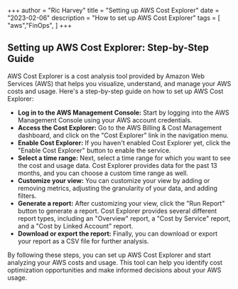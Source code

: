 +++
author = "Ric Harvey"
title = "Setting up AWS Cost Explorer"
date = "2023-02-06"
description = "How to set up AWS Cost Explorer"
tags = [
    "aws","FinOps",
]
+++

## Setting up AWS Cost Explorer: Step-by-Step Guide

AWS Cost Explorer is a cost analysis tool provided by Amazon Web Services (AWS) that helps you visualize, understand, and manage your AWS costs and usage. Here's a step-by-step guide on how to set up AWS Cost Explorer:

- __Log in to the AWS Management Console:__ Start by logging into the AWS Management Console using your AWS account credentials.
- __Access the Cost Explorer:__ Go to the AWS Billing & Cost Management dashboard, and click on the "Cost Explorer" link in the navigation menu.
- __Enable Cost Explorer:__ If you haven't enabled Cost Explorer yet, click the "Enable Cost Explorer" button to enable the service.
- __Select a time range:__ Next, select a time range for which you want to see the cost and usage data. Cost Explorer provides data for the past 13 months, and you can choose a custom time range as well.
- __Customize your view:__ You can customize your view by adding or removing metrics, adjusting the granularity of your data, and adding filters.
- __Generate a report:__ After customizing your view, click the "Run Report" button to generate a report. Cost Explorer provides several different report types, including an "Overview" report, a "Cost by Service" report, and a "Cost by Linked Account" report.
- __Download or export the report:__ Finally, you can download or export your report as a CSV file for further analysis.

By following these steps, you can set up AWS Cost Explorer and start analyzing your AWS costs and usage. This tool can help you identify cost optimization opportunities and make informed decisions about your AWS usage.
